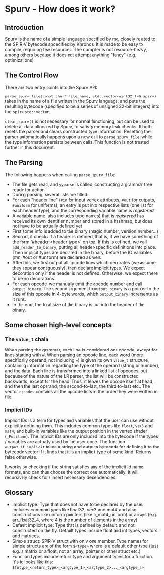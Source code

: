 # Spurv - How does it work?

## Introduction

Spurv is the name of a simple language specified by me, closely related to the SPIR-V bytecode spcecified by Khronos. It is made to be easy to compile, requiring few resources. The compiler is not resource-heavy, among others because it does not attempt anything "fancy" (e.g. optimizations)

## The Control Flow

There are two entry points into the Spurv API:

`parse_spurv_file(const char* file_name, std::vector<uint32_t>& spirv)` takes in the name of a file written in the Spurv language, and puts the resulting bytecode (specified to be a series of unsigned 32-bit integers) into the `spirv` `std::vector`.

`clear_spurv()` is not necessary for normal functioning, but can be used to delete all data allocated by Spurv, to satisfy memory leak checks. It both resets the parser and clears constructed type information. Resetting the parser automatically happens upon a new call to `parse_spurv_file`, while the type information persists between calls. This function is not treated further in this document.

## The Parsing

The following happens when calling `parse_spurv_file`:
- The file gets read, and `yyparse` is called, constructing a grammar tree ready for action
- During parsing, several lists are filled:
- For each "header line" (`#in` for input vertex attributes, `#out` for outputs, `#uniform` for uniforms), an entry is put into respective lists (one list for each header type), and the corresponding variable name is _registered_
- A variable name (also includes type names) that is _registered_ has received its own identifier number and stored in a hashmap, but does not have to be actually defined yet
- First some info is added to the binary (magic number, version number...)
- Second, it checks if a header is defined, that is, if we have something of the form '\#header \<header type\>' on top. If this is defined, we call `add_header_to_binary`, putting all header-specific definitions into place. Then implicit types are declared in the binary, before the IO variables (\#in, \#out or \#uniform) are declared as well.
- After this, we first output all opcode lines which decorates (we assume they appear contiguously), then declare implicit types. We expect decoration only if the header is not defined. Otherwise, we expect there to be no decorations.
- For each opcode, we manually emit the opcode number and call `output_binary`. The second argument to `output_binary` is a pointer to the size of this opcode in 4-byte words, which `output_binary` increments as it runs.
- In the end, the total size of the binary is put into the header of the binary.

## Some chosen high-level concepts

### The `value_t` chain

When parsing the grammar, each line is considered one opcode, except for lines starting with \#. When parsing an opcode line, each word (more specifically operand, not including `=`) is given its own `value_t` structure, containing information regarding the type of the operand (string or number), and the data. Each line is transformed into a linked list of opcodes, but because of the nature of the LR parser, the list will be constructed backwards, except for the head. Thus, it leaves the opcode itself at head, and then the last operand, the second-to-last, the third-to-last etc.. The vector `opcodes` contains all the opcode lists in the order they were written in file.

### Implicit IDs

Implicit IDs is a term for types and variables that the user can use without explicitly defining them. This includes common types like `float`, `vec3` and `mat4`, and built-in variables like the output position in the vertex shader (`_Position`). The implicit IDs are only included into the bytecode if the types / variables are actually used by the user code. The function `output_if_implicit` takes a string and outputs bytecode for defining it to the bytecode vector if it finds that it is an implicit type of some kind. Returns false otherwise.

It works by checking if the string satisfies any of the implicit id name formats, and can thus choose the correct one automatically. It will recursively check for / insert necessary dependencies.

## Glossary

- Implicit type: Type that does not have to be declared by the user. Includes common types like float32, vec3 and mat4, and also constructions like uniform pointers (like p_mat4_uniform) or arrays (e.g. arr_float32_4, where 4 is the number of elements in the array)
- Default implicit type: Type that is defined by default, and not constructed on the fly. Default types include float and int types, vectors and matrices.
- Simple struct: SPIR-V struct with only one member. Type names for simple structs are of the form `$<type>` where <type> is a default other type (just e.g. a matrix or a float, not an array, pointer or other struct etc.)
- Function types include return type and argument types for a function. It's id looks like this: `$fntype_<return_type>_<argtype_1>_<argtype_2>..._<argtype_n>`